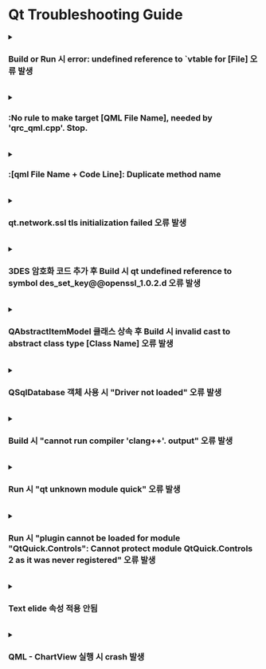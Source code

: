 # Qt Troubleshooting Guide

<details>
  <summary><h3>Build or Run 시 error: undefined reference to `vtable for [File] 오류 발생</h3></summary>
  
<b>환경</b> : Ubuntu 16.04, Qt5.12
<br>
<b>증상</b> : 코드 수정 후 Build 시 오류 발생하여 Build Fail 발생
<br>
<b>원인</b> : 새로운 파일 추가 후 moc 파일이 생성되지 않음. 즉 .pri 또는 .pro 파일의 변경 사항이 적용되지 않음
<br>
<b>해결 방안</b> : Clean - Run qmake 후 작업 진행
<br>
<b>참고 링크 : </b> [링크](https://codingcoding.tistory.com/320)

</details>

<br>

<details>
  <summary><h3>:No rule to make target [QML File Name], needed by 'qrc_qml.cpp'. Stop.</h3></summary>
  
<b>환경</b> : Ubuntu 16.04, Qt5.12
<br>
<b>증상</b> : Build 시 오류 발생하여 Build Fail 발생
<br>
<b>원인</b> : 실제 폴더 및 파일 내용이 qml.qrc 안에 정의되어 있는 File Path와 상이하여 발생
<br>
<b>해결 방안</b> : qml.qrc와 실제 폴더 및 파일 내용 동일하게 수정
<br>
<b>참고 링크 : </b> X

</details>

<br>

<details>
  <summary><h3>:[qml File Name + Code Line]: Duplicate method name</h3></summary>
  
<b>환경</b> : Ubuntu 16.04, Qt5.12
<br>
<b>증상</b> : Run 시 qml 파일 로드되지 않음
<br>
<b>원인</b> : qml 내 function 중복 정의로 발생
<br>
<b>해결 방안</b> : function 중복 정의하지 않도록 수정
<br>
<b>참고 링크 : </b> X

</details>

<br>

<details>
  <summary><h3>qt.network.ssl tls initialization failed 오류 발생</h3></summary>
  
<b>환경</b> : Windows 10, Qt5.12
<br>
<b>증상</b> : HTTP(GET) Method 호출 시 SSL Fail 오류 발생
<br>
<b>원인</b> : Qt - Open SSL 환경 변수 추가되지 않아 발생
<br>
<b>해결 방안</b> : Qt - Open SSL Path 추가
<br>

![image](https://github.com/JeHeeYu/Troubleshooting-Guide/assets/87363461/bf1ad91c-5cdb-4bbb-93e9-84b4a7c920e6)


<br>

<b>참고 링크 : </b> [링크](https://stackoverflow.com/questions/58625924/qt-error-message-qt-network-ssl-qsslsocketconnecttohostencrypted-tls-initia)

</details>

<br>

<details>
  <summary><h3>3DES 암호화 코드 추가 후 Build 시 qt undefined reference to symbol des_set_key@@openssl_1.0.2.d 오류 발생</h3></summary>
  
<b>환경</b> : Ubuntu 16.04, Qt5.12
<br>
<b>증상</b> : <openssl/des.h> Header 추가 및 3DES 암호화 코드 추가 시 빌드 오류 발생
<br>
<b>원인</b> : .pro 파일에 LIB 추가하지 않아 발생
<br>
<b>해결 방안</b> : .pro 파일에 lcrypto 추가

```
LIBS += -lcrypto
```

<br>

<b>참고 링크 : </b> [링크](https://forum.qt.io/topic/72493/qt-and-openssl-compilation-undefined-reference/3)

</details>

<br>

<details>
  <summary><h3>QAbstractItemModel 클래스 상속 후 Build 시 invalid cast to abstract class type [Class Name] 오류 발생</h3></summary>
  
<b>환경</b> : Ubuntu 16.04, Qt5.12
<br>
<b>증상</b> : 프로그램 Build 시 오류 발생
<br>
<b>원인</b> : QAbstractItemModel 상속 후 필수 메서드 Overriding 하지 않아서 발생
<br>
<b>해결 방안</b> : rowCount, data 메서드 재정의
<br>
<b>참고 링크 : </b> X

</details>

<br>

<details>
  <summary><h3>QSqlDatabase 객체 사용 시 "Driver not loaded" 오류 발생</h3></summary>
  
<b>환경</b> : Ubuntu 16.04, Qt5.12
<br>
<b>증상</b> : QSqlDatabase 객체 사용 시 오류 발생
<br>
<b>원인</b> : Database 타입을 지정하지 않아 발생
<br>
<b>해결 방안</b> : sql 변수 데이터베이스 타입 지정
```
QSqlDatabase::addDatabase("QSQLITE") 
```
<b>참고 링크 : </b> X

</details>

<br>

<details>
  <summary><h3>Build 시 "cannot run compiler 'clang++'. output" 오류 발생</h3></summary>
  
<b>환경</b> : Ubuntu 22.04, Qt5.12
<br>
<b>증상</b> : Windows에서 작업 하던 프로젝트를 Ubuntu에서 빌드 시 오류 발생
<br>
<b>원인</b> : clang이 설치 되어 있지 않아 발생
<br>
<b>해결 방안</b> : clang 설치
```
sudo apt-get install clang
```
<b>참고 링크 : </b> [링크](https://forum.qt.io/topic/99294/project-error-cannot-run-compiler-clang-output/8)

</details>

<br>

<details>
  <summary><h3>Run 시 "qt unknown module quick" 오류 발생</h3></summary>
  
<b>환경</b> : Ubuntu 22.04, Qt5.12
<br>
<b>증상</b> : Windows에서 작업 하던 프로젝트를 Ubuntu에서 빌드 시 오류 발생
<br>
<b>원인</b> : qt dev 패키지가 설치 되어 있지 않아 발생
<br>
<b>해결 방안</b> : qt dev 패키지 설치 
```
sudo apt install qtdeclarative5-dev
```
<b>참고 링크 : </b> [링크](https://stackoverflow.com/questions/32052814/unknown-modules-in-qt-qml-quick)

</details>


<br>

<details>
  <summary><h3>Run 시 "plugin cannot be loaded for module "QtQuick.Controls": Cannot protect module QtQuick.Controls 2 as it was never registered" 오류 발생</h3></summary>
  
<b>환경</b> : Ubuntu 22.04, Qt5.12
<br>
<b>증상</b> : QtQuick.Controls import 부분에서 오류 발생
<br>
<b>원인</b> : qt dev 패키지가 설치 되어 있지 않아 발생
<br>
<b>해결 방안</b> : qt dev 패키지 설치 
```
sudo apt install qml-module-qtquick-controls2
```
<b>참고 링크 : </b> [링크](https://stackoverflow.com/questions/53374106/how-to-solve-module-qtquick-controls-version-2-0-is-not-installed-on-mac)

</details>


<br>

<details>
  <summary><h3>Text elide 속성 적용 안됨</h3></summary>
  
<b>환경</b> : Ubuntu 16.04, Qt5.12
<br>
<b>증상</b> : elide 속성 적용 안됨
<br>
<b>원인</b> : wrapMode가 지정되어 있어 발생
<br>
<b>해결 방안</b> : wrapMode 미지정
<br>
<b>참고 링크 : </b> X

</details>


<br>

<details>
  <summary><h3>QML - ChartView 실행 시 crash 발생</h3></summary>
  
<b>환경</b> : Windows 11, Qt5.15
<br>
<b>증상</b> : QML에 ChartView 선언 후 Run 시 App Crash 발생
<br>
<b>원인</b> : Application 타입이 달라 발생
<br>
<b>해결 방안</b> : Application 타입 변경
<br>
<b>참고 링크 : </b> [링크](https://stackoverflow.com/questions/46471805/chartview-crash-when-launching-on-mobile-qt-qml-error)

</details>

